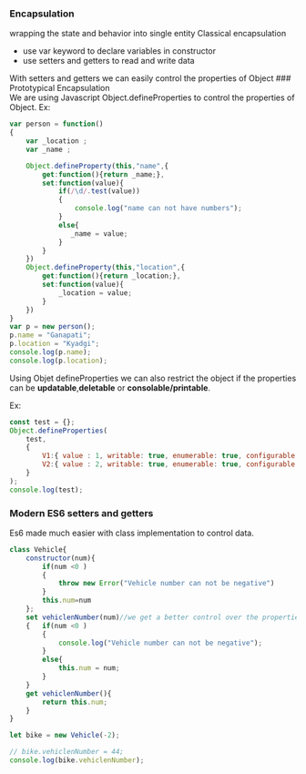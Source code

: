 ### Encapsulation 
wrapping the state and behavior into single entity 
Classical encapsulation 

*   use var keyword to declare variables in constructor
*   use setters and getters to read and write data

With setters and getters we can easily control the properties of Object
    ### Prototypical Encapsulation  
    We are using Javascript Object.defineProperties to control the properties of Object.
Ex: 
```javascript
var person = function()
{
    var _location ;
    var _name ;

    Object.defineProperty(this,"name",{
        get:function(){return _name;},
        set:function(value){
            if(/\d/.test(value))
            {
                console.log("name can not have numbers");
            }
            else{
               _name = value;
            }
        }
    })
    Object.defineProperty(this,"location",{
        get:function(){return _location;},
        set:function(value){
            _location = value;
        }
    })
}
var p = new person();
p.name = "Ganapati";
p.location = "Kyadgi";
console.log(p.name);
console.log(p.location);
```
Using Objet defineProperties we can also restrict the object if the properties can be **updatable**,**deletable** or **consolable/printable**.

Ex:
```javascript
const test = {};
Object.defineProperties(
    test,
    {
        V1:{ value : 1, writable: true, enumerable: true, configurable: true},
        V2:{ value : 2, writable: true, enumerable: true, configurable: true}
    }
);
console.log(test);  
```

### Modern ES6 setters and getters
Es6 made much easier with class implementation to control data.
```javascript
class Vehicle{
    constructor(num){
        if(num <0 )
        {
            throw new Error("Vehicle number can not be negative")
        }
        this.num=num
    };
    set vehiclenNumber(num)//we get a better control over the properties.
    {   if(num <0 )
        {
            console.log("Vehicle number can not be negative");
        }
        else{
            this.num = num;
        }
    }
    get vehiclenNumber(){
        return this.num;
    }
}

let bike = new Vehicle(-2);

// bike.vehiclenNumber = 44;
console.log(bike.vehiclenNumber);
```
